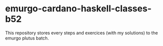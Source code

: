 # emurgo-cardano-haskell-classes-b52

This repository stores every steps and exercices (with my solutions) to the emurgo plutus batch.
